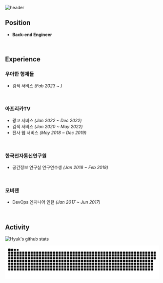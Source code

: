 
![header](https://capsule-render.vercel.app/api?type=rounded&color=gradient&text=Jinhyuk%20Park&height=150&fontSize=100&fontColor=#FFFFFF)

<!-- 
type : wave, egg, shark, slice, rect, soft, rounded, sylinder, waving, transparent
text : %20 띄어쓰기
--> 

## Position
- **Back-end Engineer**

<br/>

## Experience
### 우아한 형제들
- 검색 서비스 *(Fab 2023 ~ )*
<br/>

### 아프리카TV
- 광고 서비스 *(Jan 2022 ~ Dec 2022)*
- 검색 서비스 *(Jan 2020 ~ May 2022)*
- 전사 웹 서비스 *(May 2018 ~ Dec 2019)*
<br/>

### 한국전자통신연구원
- 공간정보 연구실 연구연수생 *(Jan 2018 ~ Feb 2018)*
<br/>

### 모비젠
- DevOps 엔지니어 인턴 *(Jan 2017 ~ Jun 2017)*
<br/>

## Activity
![Hyuk's github stats](https://github-readme-stats.vercel.app/api?username=JinHyukParkk&show_icons=true&theme=merko)

<a href=#><img src="contributions.svg"></a>
